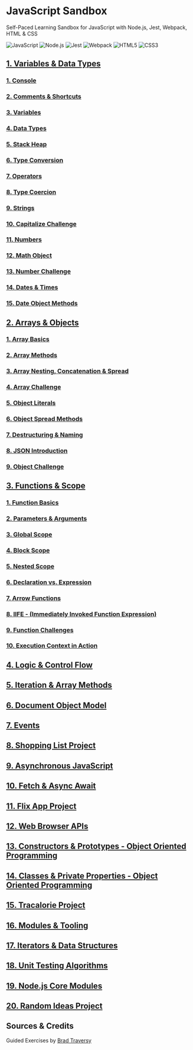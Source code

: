# JavaScript Sandbox
Self-Paced Learning Sandbox for JavaScript with Node.js, Jest, Webpack, HTML & CSS

![JavaScript](https://img.shields.io/badge/JavaScript-F7DF1E.svg?style=for-the-badge&logo=JavaScript&logoColor=black)
![Node.js](https://img.shields.io/badge/Node.js-339933.svg?style=for-the-badge&logo=nodedotjs&logoColor=white)
![Jest](https://img.shields.io/badge/Jest-C21325.svg?style=for-the-badge&logo=Jest&logoColor=white)
![Webpack](https://img.shields.io/badge/Webpack-8DD6F9.svg?style=for-the-badge&logo=Webpack&logoColor=black)
![HTML5](https://img.shields.io/badge/HTML5-E34F26.svg?style=for-the-badge&logo=HTML5&logoColor=white)
![CSS3](https://img.shields.io/badge/CSS3-1572B6.svg?style=for-the-badge&logo=CSS3&logoColor=white)

## [1. Variables & Data Types](https://github.com/itsjordanmuller/2023-javascript-sandbox/tree/main/01-variables-data-types)

### [1. Console](https://github.com/itsjordanmuller/2023-javascript-sandbox/tree/main/01-variables-data-types/01-console)

### [2. Comments & Shortcuts](https://github.com/itsjordanmuller/2023-javascript-sandbox/tree/main/01-variables-data-types/02-comments-shortcuts)

### [3. Variables](https://github.com/itsjordanmuller/2023-javascript-sandbox/tree/main/01-variables-data-types/03-variables)

### [4. Data Types](https://github.com/itsjordanmuller/2023-javascript-sandbox/tree/main/01-variables-data-types/04-data-types)

### [5. Stack Heap](https://github.com/itsjordanmuller/2023-javascript-sandbox/tree/main/01-variables-data-types/05-stack-heap)

### [6. Type Conversion](https://github.com/itsjordanmuller/2023-javascript-sandbox/tree/main/01-variables-data-types/06-type-conversion)

### [7. Operators](https://github.com/itsjordanmuller/2023-javascript-sandbox/tree/main/01-variables-data-types/07-operators)

### [8. Type Coercion](https://github.com/itsjordanmuller/2023-javascript-sandbox/tree/main/01-variables-data-types/08-type-coercion)

### [9. Strings](https://github.com/itsjordanmuller/2023-javascript-sandbox/tree/main/01-variables-data-types/09-strings)

### [10. Capitalize Challenge](https://github.com/itsjordanmuller/2023-javascript-sandbox/tree/main/01-variables-data-types/10-capitalize-challenge)

### [11. Numbers](https://github.com/itsjordanmuller/2023-javascript-sandbox/tree/main/01-variables-data-types/11-numbers)

### [12. Math Object](https://github.com/itsjordanmuller/2023-javascript-sandbox/tree/main/01-variables-data-types/12-math-object)

### [13. Number Challenge](https://github.com/itsjordanmuller/2023-javascript-sandbox/tree/main/01-variables-data-types/13-number-challenge)

### [14. Dates & Times](https://github.com/itsjordanmuller/2023-javascript-sandbox/tree/main/01-variables-data-types/14-dates-and-times)

### [15. Date Object Methods](https://github.com/itsjordanmuller/2023-javascript-sandbox/tree/main/01-variables-data-types/15-date-object-methods)

## [2. Arrays & Objects](https://github.com/itsjordanmuller/2023-javascript-sandbox/tree/main/02-arrays-and-objects)
### [1. Array Basics](https://github.com/itsjordanmuller/2023-javascript-sandbox/tree/main/02-arrays-and-objects/01-array-basics)
### [2. Array Methods](https://github.com/itsjordanmuller/2023-javascript-sandbox/tree/main/02-arrays-and-objects/02-array-methods)
### [3. Array Nesting, Concatenation & Spread](https://github.com/itsjordanmuller/2023-javascript-sandbox/tree/main/02-arrays-and-objects/03-array-nesting-concat-spread)
### [4. Array Challenge](https://github.com/itsjordanmuller/2023-javascript-sandbox/tree/main/02-arrays-and-objects/04-array-challenge)
### [5. Object Literals](https://github.com/itsjordanmuller/2023-javascript-sandbox/tree/main/02-arrays-and-objects/05-object-literals)
### [6. Object Spread Methods](https://github.com/itsjordanmuller/2023-javascript-sandbox/tree/main/02-arrays-and-objects/06-object-spread-methods)
### [7. Destructuring & Naming](https://github.com/itsjordanmuller/2023-javascript-sandbox/tree/main/02-arrays-and-objects/07-destructuring-naming)
### [8. JSON Introduction](https://github.com/itsjordanmuller/2023-javascript-sandbox/tree/main/02-arrays-and-objects/08-json-intro)
### [9. Object Challenge](https://github.com/itsjordanmuller/2023-javascript-sandbox/tree/main/02-arrays-and-objects/09-object-challenge)

## [3. Functions & Scope](https://github.com/itsjordanmuller/2023-javascript-sandbox/tree/main/03-functions-scope)
### [1. Function Basics](https://github.com/itsjordanmuller/2023-javascript-sandbox/tree/main/03-functions-scope/01-function-basics)
### [2. Parameters & Arguments](https://github.com/itsjordanmuller/2023-javascript-sandbox/tree/main/03-functions-scope/02-params-arguments)
### [3. Global Scope](https://github.com/itsjordanmuller/2023-javascript-sandbox/tree/main/03-functions-scope/03-global-function-scope)
### [4. Block Scope](https://github.com/itsjordanmuller/2023-javascript-sandbox/tree/main/03-functions-scope/04-block-scope)
### [5. Nested Scope](https://github.com/itsjordanmuller/2023-javascript-sandbox/tree/main/03-functions-scope/05-nested-scope)
### [6. Declaration vs. Expression](https://github.com/itsjordanmuller/2023-javascript-sandbox/tree/main/03-functions-scope/06-declaration-vs-expression)
### [7. Arrow Functions](https://github.com/itsjordanmuller/2023-javascript-sandbox/tree/main/03-functions-scope/07-arrow-functions)
### [8. IIFE - (Immediately Invoked Function Expression)](https://github.com/itsjordanmuller/2023-javascript-sandbox/tree/main/03-functions-scope/08-iife)
### [9. Function Challenges](https://github.com/itsjordanmuller/2023-javascript-sandbox/tree/main/03-functions-scope/09-function-challenges)
### [10. Execution Context in Action](https://github.com/itsjordanmuller/2023-javascript-sandbox/tree/main/03-functions-scope/10-execution-context-in-action)

## [4. Logic & Control Flow](https://github.com/itsjordanmuller/2023-javascript-sandbox/tree/main/04-logic-control-flow)

## [5. Iteration & Array Methods](https://github.com/itsjordanmuller/2023-javascript-sandbox/tree/main/05-iteration-array-methods)

## [6. Document Object Model](https://github.com/itsjordanmuller/2023-javascript-sandbox/tree/main/06-document-object-model)

## [7. Events](https://github.com/itsjordanmuller/2023-javascript-sandbox/tree/main/07-events)

## [8. Shopping List Project](https://github.com/itsjordanmuller/2023-javascript-sandbox/tree/main/08-shopping-list-project/shopping-list)

## [9. Asynchronous JavaScript](https://github.com/itsjordanmuller/2023-javascript-sandbox/tree/main/09-asynchronous-javascript)

## [10. Fetch & Async Await](https://github.com/itsjordanmuller/2023-javascript-sandbox/tree/main/10-fetch-and-async-await)

## [11. Flix App Project](https://github.com/itsjordanmuller/2023-javascript-sandbox/tree/main/11-flix-app-project/flixx-app)

## [12. Web Browser APIs](https://github.com/itsjordanmuller/2023-javascript-sandbox/tree/main/12-web-browser-apis)

## [13. Constructors & Prototypes - Object Oriented Programming](https://github.com/itsjordanmuller/2023-javascript-sandbox/tree/main/13-oop-constructors-prototypes)

## [14. Classes & Private Properties - Object Oriented Programming](https://github.com/itsjordanmuller/2023-javascript-sandbox/tree/main/14-oop-classes-private-properties)

## [15. Tracalorie Project](https://github.com/itsjordanmuller/2023-javascript-sandbox/tree/main/15-tracalorie-project/tracalorie)

## [16. Modules & Tooling](https://github.com/itsjordanmuller/2023-javascript-sandbox/tree/main/16-modules-and-tooling)

## [17. Iterators & Data Structures](https://github.com/itsjordanmuller/2023-javascript-sandbox/tree/main/17-iterators-data-structures)

## [18. Unit Testing Algorithms](https://github.com/itsjordanmuller/2023-javascript-sandbox/tree/main/18-unit-testing-algorithms/algo-testing)

## [19. Node.js Core Modules](https://github.com/itsjordanmuller/2023-javascript-sandbox/tree/main/19-nodejs-modules/node-core-modules)

## [20. Random Ideas Project](https://github.com/itsjordanmuller/2023-javascript-sandbox/tree/main/20-randomideas-app/randomideas-app)

## Sources & Credits
Guided Exercises by [Brad Traversy](https://github.com/bradtraversy)
